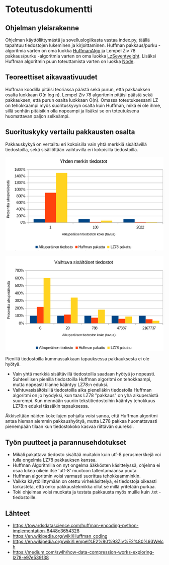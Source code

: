 # Toteutusdokumentti

## Ohjelman yleisrakenne

Ohjelman käyttöliittymästä ja sovelluslogiikasta vastaa index.py, täällä tapahtuu tiedostojen lukeminen ja kirjoittaminen. Huffman pakkaus/purku -algoritmia varten on oma luokka [HuffmanAlgo](https://github.com/ereborinkorppi/tiralabra/blob/main/src/huffman_algo.py) ja Lempel Ziv 78 pakkaus/purku -algoritmia varten on oma luokka [LzSeventyeight](https://github.com/ereborinkorppi/tiralabra/blob/main/src/lz_seventyeight.py). Lisäksi Huffman algoritmin puun toteuttamista varten on luokka [Node](https://github.com/ereborinkorppi/tiralabra/blob/main/src/node.py).

## Teoreettiset aikavaativuudet

Huffman koodilla pitäisi teoriassa päästä sekä purun, että pakkauksen osalta luokkaan O(n log n). Lempel Ziv 78 algoritmin pitäisi päästä sekä pakkauksen, että purun osalta luokkaan O(n). Omassa toteutuksessani LZ on tehokkaampi myös suorituskyvyn osalta kuin Huffman, mikä ei ole ihme, sillä senhän pitäisikin olla nopeampi ja lisäksi se on toteutuksena huomattavan paljon selkeämpi.

## Suorituskyky vertailu pakkausten osalta

Pakkauskykyä on vertailtu eri kokoisilla vain yhtä merkkiä sisältävillä tiedostoilla, sekä sisällöltään vaihtuvilla eri kokoisilla tiedostoilla.

![](./kuvat/yhden_merkin.png)

![](./kuvat/vaihtuva.png)

Pienillä tiedostoilla kummassakkaan tapauksessa pakkauksesta ei ole hyötyä. 

- Vain yhtä merkkiä sisältävillä tiedostoilla saadaan hyötyä jo nopeasti. Suhteellisen pienillä tiedostoilla Huffman algoritmi on tehokkaampi, mutta nopeasti tilanne kääntyy LZ78:n eduksi.
- Vaihtuvasisältöisillä tiedostoilla aika pienelläkin tiedostolla Huffman algoritmi on jo hyödyksi, kun taas LZ78 "pakkaus" on yhä alkuperäistä suurempi. Kun mennään suuriin tekstitiedostoihin kääntyy tehokkuus LZ78:n eduksi tässäkin tapauksessa.

Äkkiseltään näiden kokeilujen pohjalta voisi sanoa, että Huffman algoritmi antaa hieman aiemmin pakkaushyötyä, mutta LZ78 pakkaa huomattavasti pienempään tilaan kun tiedostokoko kasvaa riittävän suureksi.

## Työn puutteet ja parannusehdotukset

- Mikäli pakattava tiedosto sisältää muitakin kuin utf-8 perusmerkkejä voi tulla ongelmia LZ78 pakkauksen kanssa. 
- Huffman Algoritmilla on nyt ongelma ääkkösten käsittelyssä, ohjelma ei osaa lukea oikein itse 'utf-8' muotoon tallentamaansa puuta.
- Huffman algoritmin voisi varmasti suorittaa tehokkaamminkin. 
- Vaikka käyttöliittymään on otettu virhekäsittelyä, ei tiedostoja oikeasti tarkasteta, että onko pakkaustekniikka ollut se millä yritetään purkaa.
- Toki ohjelmaa voisi muokata ja testata pakkausta myös muille kuin .txt -tiedostoille.

## Lähteet

- https://towardsdatascience.com/huffman-encoding-python-implementation-8448c3654328
- https://en.wikipedia.org/wiki/Huffman_coding
- https://en.wikipedia.org/wiki/Lempel%E2%80%93Ziv%E2%80%93Welch
- https://medium.com/swlh/how-data-compression-works-exploring-lz78-e97e539138
